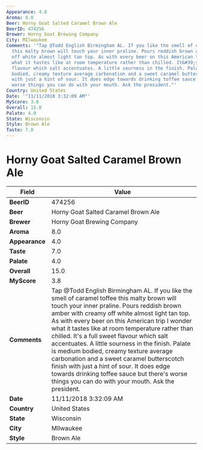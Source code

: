 ```yaml
---
Appearance: 4.0
Aroma: 8.0
Beer: Horny Goat Salted Caramel Brown Ale
BeerID: 474256
Brewer: Horny Goat Brewing Company
City: MIlwaukee
Comments: '"Tap @Todd English Birmingham AL. If you like the smell of caramel toffee
  this malty brown will touch your inner praline. Pours reddish brown amber with creamy
  off white almost light tan top. As with every beer on this American trip I wonder
  what it tastes like at room temperature rather than chilled. It&#39;s a full sweet
  flavour which salt accentuates. A little sourness in the finish. Palate is medium
  bodied, creamy texture average carbonation and a sweet caramel butterscotch finish
  with just a hint of sour. It does edge towards drinking toffee sauce but there&#39;s
  worse things you can do with your mouth. Ask the president."'
Country: United States
Date: '"11/11/2018 3:32:09 AM"'
MyScore: 3.8
Overall: 15.0
Palate: 4.0
State: Wisconsin
Style: Brown Ale
Taste: 7.0
---
```


# Horny Goat Salted Caramel Brown Ale

| Field         | Value |
|---------------|-------|
| **BeerID** | 474256 |
| **Beer** | Horny Goat Salted Caramel Brown Ale |
| **Brewer** | Horny Goat Brewing Company |
| **Aroma** | 8.0 |
| **Appearance** | 4.0 |
| **Taste** | 7.0 |
| **Palate** | 4.0 |
| **Overall** | 15.0 |
| **MyScore** | 3.8 |
| **Comments** | Tap @Todd English Birmingham AL. If you like the smell of caramel toffee this malty brown will touch your inner praline. Pours reddish brown amber with creamy off white almost light tan top. As with every beer on this American trip I wonder what it tastes like at room temperature rather than chilled. It&#39;s a full sweet flavour which salt accentuates. A little sourness in the finish. Palate is medium bodied, creamy texture average carbonation and a sweet caramel butterscotch finish with just a hint of sour. It does edge towards drinking toffee sauce but there&#39;s worse things you can do with your mouth. Ask the president. |
| **Date** | 11/11/2018 3:32:09 AM |
| **Country** | United States |
| **State** | Wisconsin |
| **City** | MIlwaukee |
| **Style** | Brown Ale |
